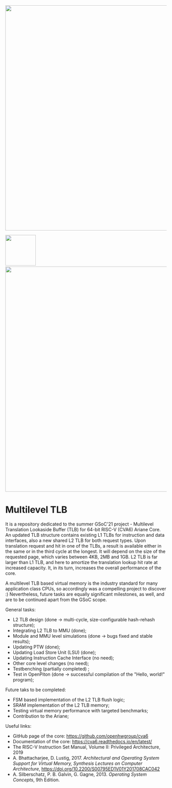 
<img src="https://developers.google.com/open-source/gsoc/resources/downloads/GSoC-logo-horizontal.svg" width=700  />

<p float="left">
  <img src="https://www.fossi-foundation.org/assets/fossi_logo_large.png" width=95 /> 
  &nbsp;&nbsp;
  <img src="http://parallel.princeton.edu/openpiton/images/openpiton_ariane_logo.png" width=700/> 
</p>

# Multilevel TLB
It is a repository dedicated to the summer GSoC'21 project - Multilevel Translation Lookaside Buffer (TLB) for 64-bit RISC-V (CVA6) Ariane Core. An updated TLB structure contains existing L1 TLBs for instruction and data interfaces, also a new shared L2 TLB for both request types. Upon translation request and hit in one of the TLBs, a result is available either in the same or in the third cycle at the longest. It will depend on the size of the requested page, which varies between 4KB, 2MB and 1GB. L2 TLB is far larger than L1 TLB, and here to amortize the translation lookup hit rate at increased capacity. It, in its turn, increases the overall performance of the core. 

A multilevel TLB based virtual memory is the industry standard for many application class CPUs, so accordingly was a compelling project to discover :) Nevertheless, future tasks are equally significant milestones, as well, and are to be continued apart from the GSoC scope.  <br />

General tasks:
*   L2 TLB design (done -> multi-cycle, size-configurable hash-rehash structure);
*   Integrating L2 TLB to MMU (done);
*   Module and MMU level simulations (done -> bugs fixed and stable results);
*   Updating PTW (done);
*   Updating Load Store Unit (LSU) (done);
*   Updating Instruction Cache Interface (no need);
*   Other core level changes (no need); 
*   Testbenching (partially completed) ;
*   Test in OpenPiton (done -> successful compilation of the "Hello, world!" program);

Future taks to be completed:
*   FSM based implementation of the L2 TLB flush logic;
*   SRAM implementation of the L2 TLB memory;
*   Testing virtual memory performance with targeted benchmarks;
*   Contribution to the Ariane;

Useful links:
*   GitHub page of the core: https://github.com/openhwgroup/cva6
*   Documentation of the core: https://cva6.readthedocs.io/en/latest/
*   The RISC-V Instruction Set Manual, Volume II: Privileged Architecture, 2019
*   A. Bhattacharjee, D. Lustig, 2017. _Architectural and Operating System Support for Virtual Memory, Synthesis Lectures on Computer Architecture_, https://doi.org/10.2200/S00795ED1V01Y201708CAC042
*   A. Silberschatz, P. B. Galvin, G. Gagne, 2013. _Operating System Concepts_, 9th Edition.

